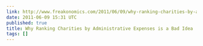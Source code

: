 ```yaml
---
link: http://www.freakonomics.com/2011/06/09/why-ranking-charities-by-administrative-expenses-is-a-bad-idea/
date: 2011-06-09 15:31 UTC
published: true
title: Why Ranking Charities by Administrative Expenses is a Bad Idea
tags: []
---
```



